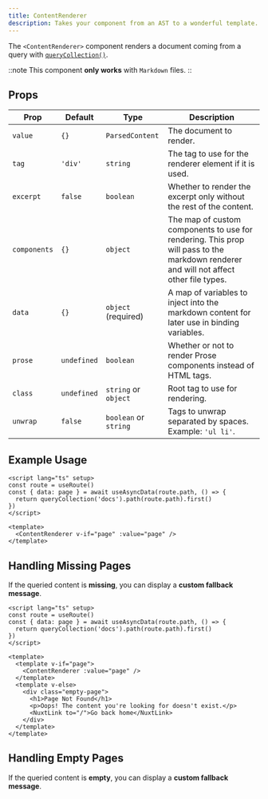 ```yaml
---
title: ContentRenderer
description: Takes your component from an AST to a wonderful template.
---
```


The `<ContentRenderer>` component renders a document coming from a query with [`queryCollection()`](/docs/utils/query-collection).

::note 
This component **only works** with `Markdown` files.
::

## Props

| Prop        | Default      | Type                        | Description |
|------------|------------|----------------------------|-------------|
| `value`    | `{}`        | `ParsedContent`            | The document to render. |
| `tag`      | `'div'`     | `string`                   | The tag to use for the renderer element if it is used. |
| `excerpt`  | `false`     | `boolean`                  | Whether to render the excerpt only without the rest of the content. |
| `components` | `{}`      | `object`                   | The map of custom components to use for rendering. This prop will pass to the markdown renderer and will not affect other file types. |
| `data`     | `{}`        | `object` (required)        | A map of variables to inject into the markdown content for later use in binding variables. |
| `prose`    | `undefined` | `boolean`                  | Whether or not to render Prose components instead of HTML tags. |
| `class`    | `undefined` | `string` or `object`       | Root tag to use for rendering. |
| `unwrap`   | `false`     | `boolean` or `string`      | Tags to unwrap separated by spaces. Example: `'ul li'`. |


## Example Usage

```vue [pages/[...slug\\].vue]
<script lang="ts" setup>
const route = useRoute()
const { data: page } = await useAsyncData(route.path, () => {
  return queryCollection('docs').path(route.path).first()
})
</script>

<template>
  <ContentRenderer v-if="page" :value="page" />
</template>
```

## Handling Missing Pages
If the queried content is **missing**, you can display a **custom fallback message**.

```vue [pages/[...slug\\].vue]
<script lang="ts" setup>
const route = useRoute()
const { data: page } = await useAsyncData(route.path, () => {
  return queryCollection('docs').path(route.path).first()
})
</script>

<template>
  <template v-if="page">
    <ContentRenderer :value="page" />
  </template>
  <template v-else>
    <div class="empty-page">
      <h1>Page Not Found</h1>
      <p>Oops! The content you're looking for doesn't exist.</p>
      <NuxtLink to="/">Go back home</NuxtLink>
    </div>
  </template>
</template>
```

## Handling Empty Pages 
If the queried content is **empty**, you can display a **custom fallback message**.
